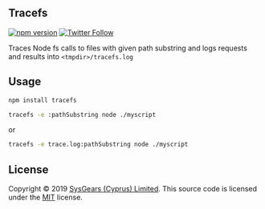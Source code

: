 ## Tracefs

[![npm version](https://badge.fury.io/js/tracefs.svg)](https://badge.fury.io/js/tracefs)
[![Twitter Follow](https://img.shields.io/twitter/follow/sysgears.svg?style=social)](https://twitter.com/sysgears)

Traces Node fs calls to files with given path substring and logs requests and results into `<tmpdir>/tracefs.log`

## Usage

```bash
npm install tracefs
```

```bash
tracefs -e :pathSubstring node ./myscript
```

or

```bash
tracefs -e trace.log:pathSubstring node ./myscript
```

## License
Copyright © 2019 [SysGears (Cyprus) Limited]. This source code is licensed under the [MIT] license.

[MIT]: LICENSE
[SysGears (Cyprus) Limited]: http://sysgears.com
